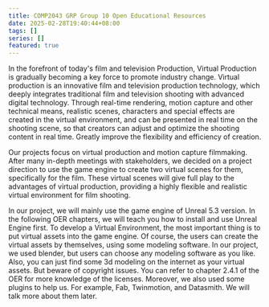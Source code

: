 ```yaml
---
title: COMP2043 GRP Group 10 Open Educational Resources
date: 2025-02-28T19:40:44+08:00
tags: []
series: []
featured: true
---
```


In the forefront of today's film and television Production, Virtual Production is gradually becoming a key force to promote industry change. Virtual production is an innovative film and television production technology, which deeply integrates traditional film and television shooting with advanced digital technology. Through real-time rendering, motion capture and other technical means, realistic scenes, characters and special effects are created in the virtual environment, and can be presented in real time on the shooting scene, so that creators can adjust and optimize the shooting content in real time. Greatly improve the flexibility and efficiency of creation.

Our projects focus on virtual production and motion capture filmmaking. After many in-depth meetings with stakeholders, we decided on a project direction to use the game engine to create two virtual scenes for them, specifically for the film. These virtual scenes will give full play to the advantages of virtual production, providing a highly flexible and realistic virtual environment for film shooting.

In our project, we will mainly use the game engine of Unreal 5.3 version. In the following OER chapters, we will teach you how to install and use Unreal Engine first. To develop a Virtual Environment, the most important thing is to put virtual assets into the game engine. Of course, the users can create the virtual assets by themselves, using some modeling software. In our project, we used blender, but users can choose any modeling software as you like. Also, you can just find some 3d modeling on the internet as your virtual assets. But beware of copyright issues. You can refer to chapter 2.4.1 of the OER for more knowledge of the licenses. Moreover, we also used some plugins to help us. For example, Fab, Twinmotion, and Datasmith. We will talk more about them later.
